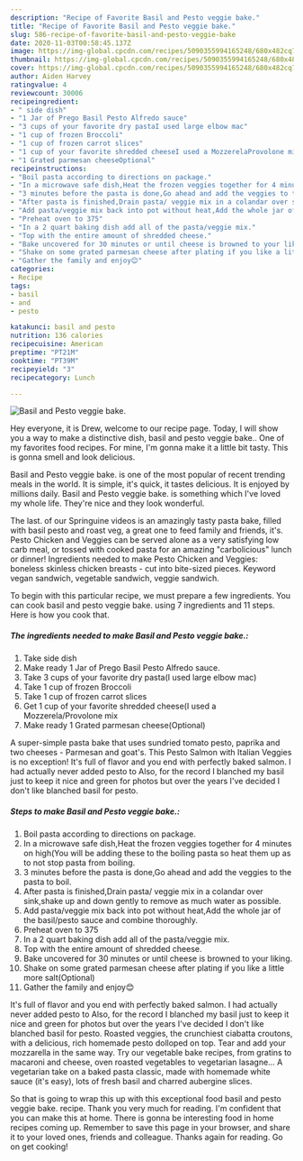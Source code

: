```yaml
---
description: "Recipe of Favorite Basil and Pesto veggie bake."
title: "Recipe of Favorite Basil and Pesto veggie bake."
slug: 586-recipe-of-favorite-basil-and-pesto-veggie-bake
date: 2020-11-03T00:58:45.137Z
image: https://img-global.cpcdn.com/recipes/5090355994165248/680x482cq70/basil-and-pesto-veggie-bake-recipe-main-photo.jpg
thumbnail: https://img-global.cpcdn.com/recipes/5090355994165248/680x482cq70/basil-and-pesto-veggie-bake-recipe-main-photo.jpg
cover: https://img-global.cpcdn.com/recipes/5090355994165248/680x482cq70/basil-and-pesto-veggie-bake-recipe-main-photo.jpg
author: Aiden Harvey
ratingvalue: 4
reviewcount: 30006
recipeingredient:
- " side dish"
- "1 Jar of Prego Basil Pesto Alfredo sauce"
- "3 cups of your favorite dry pastaI used large elbow mac"
- "1 cup of frozen Broccoli"
- "1 cup of frozen carrot slices"
- "1 cup of your favorite shredded cheeseI used a MozzerelaProvolone mix"
- "1 Grated parmesan cheeseOptional"
recipeinstructions:
- "Boil pasta according to directions on package."
- "In a microwave safe dish,Heat the frozen veggies together for 4 minutes on high(You will be adding these to the boiling pasta so heat them up as to not stop pasta from boiling."
- "3 minutes before the pasta is done,Go ahead and add the veggies to the pasta to boil."
- "After pasta is finished,Drain pasta/ veggie mix in a colandar over sink,shake up and down gently to remove as much water as possible."
- "Add pasta/veggie mix back into pot without heat,Add the whole jar of the basil/pesto sauce and combine thoroughly."
- "Preheat oven to 375"
- "In a 2 quart baking dish add all of the pasta/veggie mix."
- "Top with the entire amount of shredded cheese."
- "Bake uncovered for 30 minutes or until cheese is browned to your liking."
- "Shake on some grated parmesan cheese after plating if you like a little more salt(Optional)"
- "Gather the family and enjoy😊"
categories:
- Recipe
tags:
- basil
- and
- pesto

katakunci: basil and pesto 
nutrition: 136 calories
recipecuisine: American
preptime: "PT21M"
cooktime: "PT39M"
recipeyield: "3"
recipecategory: Lunch

---
```



![Basil and Pesto veggie bake.](https://img-global.cpcdn.com/recipes/5090355994165248/680x482cq70/basil-and-pesto-veggie-bake-recipe-main-photo.jpg)

Hey everyone, it is Drew, welcome to our recipe page. Today, I will show you a way to make a distinctive dish, basil and pesto veggie bake.. One of my favorites food recipes. For mine, I'm gonna make it a little bit tasty. This is gonna smell and look delicious.

Basil and Pesto veggie bake. is one of the most popular of recent trending meals in the world. It is simple, it's quick, it tastes delicious. It is enjoyed by millions daily. Basil and Pesto veggie bake. is something which I've loved my whole life. They're nice and they look wonderful.

The last. of our Springuine videos is an amazingly tasty pasta bake, filled with basil pesto and roast veg, a great one to feed family and friends, it&#39;s. Pesto Chicken and Veggies can be served alone as a very satisfying low carb meal, or tossed with cooked pasta for an amazing &#34;carbolicious&#34; lunch or dinner! Ingredients needed to make Pesto Chicken and Veggies: boneless skinless chicken breasts - cut into bite-sized pieces. Keyword vegan sandwich, vegetable sandwich, veggie sandwich.


To begin with this particular recipe, we must prepare a few ingredients. You can cook basil and pesto veggie bake. using 7 ingredients and 11 steps. Here is how you cook that.

<!--inarticleads1-->

##### The ingredients needed to make Basil and Pesto veggie bake.:

1. Take  side dish
1. Make ready 1 Jar of Prego Basil Pesto Alfredo sauce.
1. Take 3 cups of your favorite dry pasta(I used large elbow mac)
1. Take 1 cup of frozen Broccoli
1. Take 1 cup of frozen carrot slices
1. Get 1 cup of your favorite shredded cheese(I used a Mozzerela/Provolone mix
1. Make ready 1 Grated parmesan cheese(Optional)


A super-simple pasta bake that uses sundried tomato pesto, paprika and two cheeses - Parmesan and goat&#39;s. This Pesto Salmon with Italian Veggies is no exception! It&#39;s full of flavor and you end with perfectly baked salmon. I had actually never added pesto to Also, for the record I blanched my basil just to keep it nice and green for photos but over the years I&#39;ve decided I don&#39;t like blanched basil for pesto. 

<!--inarticleads2-->

##### Steps to make Basil and Pesto veggie bake.:

1. Boil pasta according to directions on package.
1. In a microwave safe dish,Heat the frozen veggies together for 4 minutes on high(You will be adding these to the boiling pasta so heat them up as to not stop pasta from boiling.
1. 3 minutes before the pasta is done,Go ahead and add the veggies to the pasta to boil.
1. After pasta is finished,Drain pasta/ veggie mix in a colandar over sink,shake up and down gently to remove as much water as possible.
1. Add pasta/veggie mix back into pot without heat,Add the whole jar of the basil/pesto sauce and combine thoroughly.
1. Preheat oven to 375
1. In a 2 quart baking dish add all of the pasta/veggie mix.
1. Top with the entire amount of shredded cheese.
1. Bake uncovered for 30 minutes or until cheese is browned to your liking.
1. Shake on some grated parmesan cheese after plating if you like a little more salt(Optional)
1. Gather the family and enjoy😊


It&#39;s full of flavor and you end with perfectly baked salmon. I had actually never added pesto to Also, for the record I blanched my basil just to keep it nice and green for photos but over the years I&#39;ve decided I don&#39;t like blanched basil for pesto. Roasted veggies, the crunchiest ciabatta croutons, with a delicious, rich homemade pesto dolloped on top. Tear and add your mozzarella in the same way. Try our vegetable bake recipes, from gratins to macaroni and cheese, oven roasted vegetables to vegetarian lasagne… A vegetarian take on a baked pasta classic, made with homemade white sauce (it&#39;s easy), lots of fresh basil and charred aubergine slices. 

So that is going to wrap this up with this exceptional food basil and pesto veggie bake. recipe. Thank you very much for reading. I'm confident that you can make this at home. There is gonna be interesting food in home recipes coming up. Remember to save this page in your browser, and share it to your loved ones, friends and colleague. Thanks again for reading. Go on get cooking!

